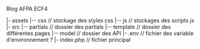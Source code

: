 Blog AFPA ECF4

|- assets 
|-- css // stockage des styles css
|-- js // stockages des scripts js
|- src
|-- partials // dossier des partials
|-- template // dossier des différentes pages
|-- model // dossier des API
|- .env // fichier des variable d'environnement ?
|- index.php // fichier principal
